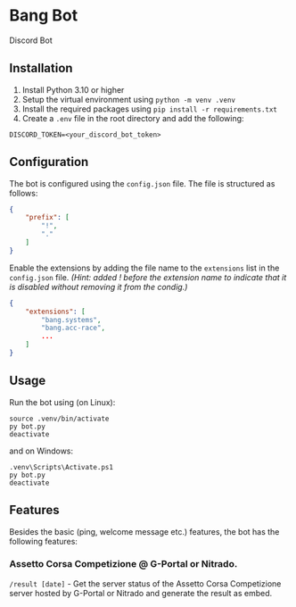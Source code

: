 # Bang Bot
 Discord Bot

## Installation
1. Install Python 3.10 or higher
2. Setup the virtual environment using `python -m venv .venv`
3. Install the required packages using `pip install -r requirements.txt`
4. Create a `.env` file in the root directory and add the following:
```.env
DISCORD_TOKEN=<your_discord_bot_token>
```

## Configuration
The bot is configured using the `config.json` file. The file is structured as follows:
```json
{
	"prefix": [
		"!",
		"."
	]
}
```
Enable the extensions by adding the file name to the `extensions` list in the `config.json` file. _(Hint: added ! before the extension name to indicate that it is disabled without removing it from the condig.)_

```json
{
	"extensions": [
		"bang.systems",
		"bang.acc-race",
		...
	]
}
```

## Usage
Run the bot using (on Linux):
```shell
source .venv/bin/activate
py bot.py
deactivate
```

and on Windows:
```shell
.venv\Scripts\Activate.ps1
py bot.py
deactivate
```

## Features
Besides the basic (ping, welcome message etc.) features, the bot has the following features:

### Assetto Corsa Competizione @ G-Portal or Nitrado.
`/result [date]` - Get the server status of the Assetto Corsa Competizione server hosted by G-Portal or Nitrado and generate the result as embed.


